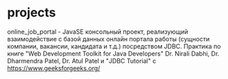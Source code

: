# projects
online_job_portal - JavaSE консольный проект, реализующий взаимодействие с базой данных онлайн портала работы (сущности компании, вакансии, кандидата и т.д.) посредством JDBC. 
Практика по книге "Web Development Toolkit for Java Developers" Dr. Nirali Dabhi, Dr. Dharmendra Patel, Dr. Atul Patel и "JDBC Tutorial" с https://www.geeksforgeeks.org/
 
